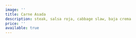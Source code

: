 ```yaml
---
image: ''
title: Carne Asada
description: steak, salsa roja, cabbage slaw, baja crema
price: ''
available: true
---
```

